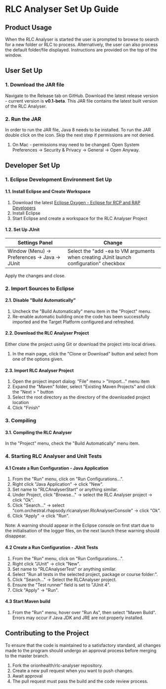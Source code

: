 # RLC Analyser Set Up Guide
## Product Usage
When the RLC Analyser is started the user is prompted to browse to search for a new folder or RLC to process. Alternatively, the user can also process the default folder/file displayed. Instructions are provided on the top of the window. 

## User Set Up

### 1. Download the JAR file
Navigate to the Release tab on GitHub. Download the latest release version - current version is **v0.1-beta**. This JAR file contains the latest built version of the RLC Analyser.


### 2. Run the JAR
In order to run the JAR file, Java 8 needs to be installed. To run the JAR double click on the icon. Skip the next step if permissions are not denied.
1. On Mac - permissions may need to be changed. Open System Preferences -> Security & Privacy -> General -> Open Anyway. 

## Developer Set Up

### 1. Eclipse Development Environment Set Up
#### 1.1. Install Eclipse and Create Workspace
1. Download the latest [Eclipse Oxygen - Eclipse for RCP and RAP Developers](http://www.eclipse.org/downloads/packages/eclipse-rcp-and-rap-developers/oxygen1a)
2. Install Eclipse
3. Start Eclipse and create a workspace for the RLC Analyser Project
#### 1.2. Set Up JUnit
Settings Panel | Change
---------------|-------
Window (Menu) -> Preferences -> Java -> JUnit | Select the "add -ea to VM arguments when creating JUnit launch configuration" checkbox

Apply the changes and close.

### 2. Import Sources to Eclipse
#### 2.1. Disable "Build Automatically"
1. Uncheck the "Build Automatically" menu item in the "Project" menu.
2. Re-enable automatic building once the code has been successfully imported and the Target Platform configured and refreshed.
#### 2.2. Download the RLC Analyser Project
Either clone the project using Git or download the project into local drives. 
1. In the main page, click the "Clone or Download" button and select from one of the options given.
#### 2.3. Import RLC Analyser Project
1. Open the project import dialog: "File" menu > "Import..." menu item
2. Expand the "Maven" folder, select "Existing Maven Projects" and click the "Next > " button
3. Select the root directory as the directory of the downloaded project location
4. Click "Finish"


### 3. Compiling 
#### 3.1. Compiling the RLC Analyser
In the "Project" menu, check the "Build Automatically" menu item.


### 4. Starting RLC Analyser and Unit Tests
#### 4.1 Create a Run Configuration - Java Application
1. From the "Run" menu, click on "Run Configurations...".
2. Right click "Java Application" -> click "New".
3. Set name to "RLCAnalyserStart" or anything similar.
4. Under Project, click "Browse..." -> select the RLC Analyser project -> click "Ok".
5. Click "Search..." -> select "com.orchestral.rhapsody.rlcanalyser.RlcAnalyserConsole" -> click "Ok".
6. Click "Apply" -> click "Run".

Note: A warning should appear in the Eclipse console on first start due to the initialisation of the logger files, on the next launch these warning should disappear.

#### 4.2 Create a Run Configuration - JUnit Tests
1. From the "Run" menu, click on "Run Configurations...".
2. Right click "JUnit" -> click "New".
3. Set name to "RLCAnalyserTest" or anything similar.
4. Select "Run all tests in the selected project, package or course folder:".
5. Click "Search..." -> Select the RLCAnalyser project.
6. Ensure the "Test runner" field is set to "JUnit 4".
7. Click "Apply" -> "Run".

#### 4.3 Start Maven build
1. From the "Run" menu, hover over "Run As", then select "Maven Build". Errors may occur if Java JDK and JRE are not properly installed.


## Contributing to the Project
To ensure that the code is maintained to a satisfactory standard, all changes made to the program should undergo an approval process before merging to the master branch. 

1. Fork the orionhealth/rlc-analyser repository.
2. Create a new pull request when you want to push changes. 
3. Await approval
4. The pull request must pass the build and the code review process.
